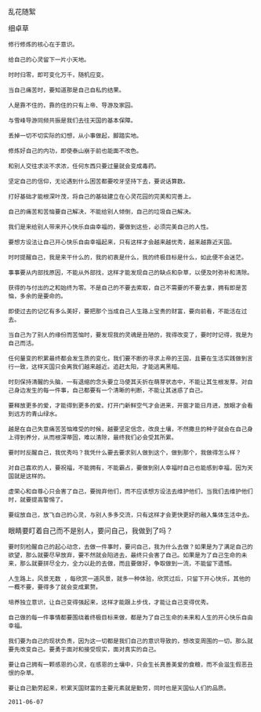乱花随絮

细卓草


    修行修炼的核心在于意识。

    给自己的心灵留下一片小天地。

    时时归零，即可变化万千，随机应变。

    当自己痛苦时，要知道那是自己自私的结果。

    人是靠不住的，靠的住的只有上帝、导游及家园。

    与雪峰导游同频共振是我们去往天国的基本保障。

    丢掉一切不切实际的幻想，从小事做起，脚踏实地。

    修炼好自己的内功，即使泰山崩于前也能面不改色。

    和别人交往求淡不求浓，任何东西只要过量就会变成毒药。

    坚定自己的信仰，无论遇到什么困苦都要咬牙坚持下去，要说话算数。

    打好基础才能根深叶茂，将自己的基础建立在心灵花园的完美和完善上。

    自己的痛苦和苦恼要自己解决，不能给别人倾倒，自己的垃圾自己解决。

    我们是来给别人带来开心快乐自由幸福的，要做到这些，必须完美自己的人性。

    要想方设法让自己开心快乐自由幸福起来，只有这样才会越来越优秀，越来越靠近天国。

    时时提醒自己，我是来干什么的，我的初衷是什么，我的终极目标是什么，如此便不会迷茫。

    事事要从内部找原因，不能从外部找，这样才能发现自己的缺点和杂草，以便及时弥补和清除。

    获得的与付出的之和始终为零。不是自己的不要去索取，自己不需要的不要去拿，拥有即是苦恼，多余的是要命的。

    即使过去的记忆有多么美好，要把那个当成自己人生路上宝贵的财富，要向前看，不能活在过去。

    当自己为了别人的缘份而苦恼时，要发现我的灵魂是丑陋的，我得改变了，要时时记得，我是为自己而活。

    任何量变的积累最终都会发生质的变化，我们要不断的寻求上帝的王国，且要在生活实践做到言行一致，这样天国只会离我们越来越近。追赶太阳，才能逃离黑暗。

    时刻保持清醒的头脑，一有退缩的念头要立马使其夭折在萌芽状态中，不能让其生根发芽。对自己身边发生的每一件事，自己都要有一个清晰的判断，不能让其迷惑了自己。

    要释放更多的爱，才能得到更多的爱。打开门新鲜空气才会进来，开窗才能日月进，放眼才会看到远方的青山绿水。

    越是在自己失意痛苦苦恼难受的时候，越要坚定信念，改良土壤，不然撒旦的种子就会在自己身上得到养分，从而根深蒂固，难以清除，最终我们必会受其所累。

    要时时反醒自己，我优秀吗？我凭什么要去要求别人做到这个，做到那个，我做得怎么样？

    对自己喜欢的人，要祝福，不能拥有，不能霸占，要做到别人幸福时自己也能感到幸福，因为天国就是这样的。

    虚荣心和自尊心只会害了自己，要抛弃他们，而不应该想方设法去维护他们，当我们去维护他们时，就要提高警惕了。

    要绽放自己，放飞自己的心灵，与别人多多交流，只有这样才会更快更好的融入集体生活中去。
眼睛要盯着自己而不是别人，要问自己，我做到了吗？

    要时刻检醒自己的起心动念，去做一件事时，要问自己，我为什么去做？如果是为了满足自己的欲望，那么就要尽早放弃，要不然就会陷进去，最终只会害了自己。如果是为了自己生命的未来，那么就要拼尽全力，全力以赴的去做，而且要做好，争取做到一流，不能留下遗憾。

    人生路上，风景无数 ，每欣赏一道风景，就多一种体验，欣赏过后，只留下开心快乐，其他的一概不要，要得多了就会变成累赘。

    培养独立意识，让自己变得强起来，这样才能跟上步伐，才能让自己变得优秀。

    自己做的每一件事情都要围绕着终极目标来做，都是为了自己生命的未来和人生的开心快乐自由幸福。

    我们要为自己的现状负责，因为这一切都是我们自己的意识导致的，想改变周围的一切，那么就要先改变自己。要勇于面对和接受现实，面对真实的自己。

    要让自己拥有一颗感恩的心灵，在感恩的土壤中，只会生长真善美爱的食粮，而不会滋生假恶丑恨的杂草。

    要让自己勤劳起来，积累天国财富的主要元素就是勤劳，同时也是天国仙人们的品质。
  
    2011-06-07



